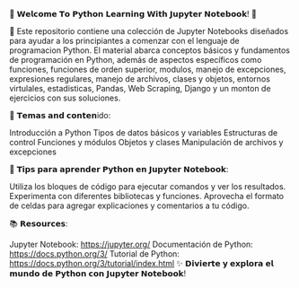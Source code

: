 🌟 𝗪𝗲𝗹𝗰𝗼𝗺𝗲 𝗧𝗼 𝗣𝘆𝘁𝗵𝗼𝗻 𝗟𝗲𝗮𝗿𝗻𝗶𝗻𝗴 𝗪𝗶𝘁𝗵 𝗝𝘂𝗽𝘆𝘁𝗲𝗿 𝗡𝗼𝘁𝗲𝗯𝗼𝗼𝗸! 🌟

🔹 Este repositorio contiene una colección de Jupyter Notebooks diseñados 
para ayudar a los principiantes a comenzar con el lenguaje de programacion Python. El material abarca
conceptos básicos y fundamentos de programación en Python, además de aspectos específicos como funciones, funciones de orden superior, modulos, manejo de excepciones, expresiones regulares, manejo de archivos, clases y objetos, entornos virtulales, estadisticas, Pandas, Web Scraping, Django y un monton de ejercicios con sus soluciones.

🎯 𝗧𝗲𝗺𝗮𝘀 𝗮𝗻𝗱 𝗰𝗼𝗻𝘁𝗲𝗻ido:

Introducción a Python
Tipos de datos básicos y variables
Estructuras de control
Funciones y módulos
Objetos y clases
Manipulación de archivos y excepciones

🚀 𝗧𝗶𝗽𝘀 𝗽𝗮𝗿𝗮 𝗮𝗽𝗿𝗲𝗻𝗱𝗲𝗿 𝗣𝘆𝘁𝗵𝗼𝗻 𝗲𝗻 𝗝𝘂𝗽𝘆𝘁𝗲𝗿 𝗡𝗼𝘁𝗲𝗯𝗼𝗼𝗸:

Utiliza los bloques de código para ejecutar comandos y ver los resultados.
Experimenta con diferentes bibliotecas y funciones.
Aprovecha el formato de celdas para agregar explicaciones y comentarios a tu código.

📚 𝗥𝗲𝘀𝗼𝘂𝗿𝗰𝗲𝘀:

Jupyter Notebook: https://jupyter.org/
Documentación de Python: https://docs.python.org/3/
Tutorial de Python: https://docs.python.org/3/tutorial/index.html
✨ 𝗗𝗶𝘃𝗶𝗲𝗿𝘁𝗲 𝘆 𝗲𝘅𝗽𝗹𝗼𝗿𝗮 𝗲𝗹 𝗺𝘂𝗻𝗱𝗼 𝗱𝗲 𝗣𝘆𝘁𝗵𝗼𝗻 𝗰𝗼𝗻 𝗝𝘂𝗽𝘆𝘁𝗲𝗿 𝗡𝗼𝘁𝗲𝗯𝗼𝗼𝗸!
